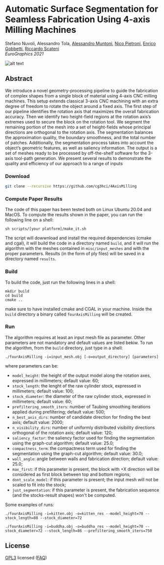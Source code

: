 # Automatic Surface Segmentation for Seamless Fabrication Using 4-axis Milling Machines

Stefano Nuvoli, Alessandro Tola, [Alessandro Muntoni](http://vcg.isti.cnr.it/~muntoni/), [Nico Pietroni](https://profiles.uts.edu.au/Nico.Pietroni), [Enrico Gobbetti](https://www.crs4.it/it/peopledetails/8/enrico-gobbetti/), [Riccardo Scateni](http://people.unica.it/riccardoscateni/)<br/>
*EuroGraphics 2021*<br/>

![alt text](misc/teaser.png)

## Abstract
We introduce a novel geometry-processing pipeline to guide the fabrication of complex shapes from a single block of material using 4-axis CNC milling machines. This setup extends classical 3-axis CNC machining with an extra degree of freedom to rotate the object around a fixed axis. The first step of our pipeline identifies the rotation axis that maximizes the overall fabrication accuracy. Then we identify two height-field regions at the rotation axis’s extremes used to secure the block on the rotation tool. We segment the remaining portion of the mesh into a set of height-fields whose principal directions are orthogonal to the rotation axis. The segmentation balances the approximation quality, the boundary smoothness, and the total number of patches. Additionally, the segmentation process takes into account the object’s geometric features, as well as saliency information. The output is a set of meshes ready to be processed by off-the-shelf software for the 3-axis tool-path generation. We present several results to demonstrate the quality and efficiency of our approach to a range of inputs

### Download
```bash
git clone --recursive https://github.com/cg3hci/4AxisMilling
```

### Compute Paper Results

The code of this paper has been tested both on Linux Ubuntu 20.04 and MacOS.
To compute the results shown in the paper, you can run the following line on a shell:

```
sh scripts/[your platform]/make_it.sh
```

The script will dowwnload and install the required dependencies (cmake and cgal), it will build the code in a directory named `build`, and it will run the algorithm with the meshes contained in `misc/input_meshes` and with the proper parameters. Results (in the form of ply files) will be saved in a directory named `results`.

### Build

To build the code, just run the following lines in a shell:

```
mkdir build
cd build
cmake ..
```

make sure to have installed cmake and CGAL in your machine. Inside the `build` directory a binary called `fourAxisMilling` will be created.

### Run

The algorithm requires at least an input mesh file as parameter. Other parameters are not mandatory and default values are listed bekiw.
To run the algorithm, from the `build` directory, just type in a shell:

```
./fourAxisMilling -i=input_mesh.obj [-o=output_directory] [parameters]
```

where parameters can be:

- `model_height`: the height of the output model along the rotation axes, expressed in millimeters; default value: 60;
- `stock_length`: the lenght of the raw cylinder stock, expressed in millimeters; default value: 100;
- `stock_diameter`: the diameter of the raw cylinder stock, expressed in millimeters; default value: 60;
- `prefiltering_smooth_iters`: number of Taubing smoothing iterations applied during prefiltering; default value: 500;
- `n_best_axis_dirs`: number of candidate direction for finding the best axis; default value: 2000;
- `n_visibility_dirs`: number of uniformly distributed visibility directions orthogonal of the rotation axis; default value: 120;
- `saliency_factor`: the saliency factor used for finding the segmentation using the graph-cut algorithm; default value: 25.0;
- `compactness_term`: the compactness term used for finding the segmentation using the graph-cut algorithm; default value: 30.0;
- `wall_angle`: angle between walls and fabrication direction; default value: 25.0;
- `max_first`: if this parameter is present, the block with +X direction will be considered as first block between top and bottom regions;
- `dont_scale_model`: if this parameter is present; the input mesh will not be scaled to fit into the stock;
- `just_segmentation`: if this parameter is present, the fabrication sequence (and the stocks-result shapes) won't be computed.

Some examples of runs:

```
./fourAxisMilling -i=kitten.obj -o=kitten_res --model_height=70 --stock_length=88 --stock_diameter=72

./fourAxisMilling -i=buddha.obj -o=buddha_res --model_height=70 --stock_diameter=72 --stock_length=86 --prefiltering_smooth_iters=750
```

## License
[GPL3](LICENSE) licensed
([FAQ](https://www.gnu.org/licenses/gpl-faq.html))



